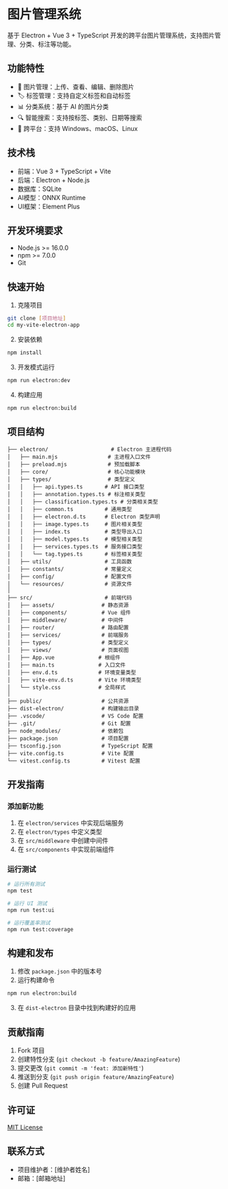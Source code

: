 # 图片管理系统

基于 Electron + Vue 3 + TypeScript 开发的跨平台图片管理系统，支持图片管理、分类、标注等功能。

## 功能特性

- 📸 图片管理：上传、查看、编辑、删除图片
- 🏷️ 标签管理：支持自定义标签和自动标签
- 📊 分类系统：基于 AI 的图片分类
- 🔍 智能搜索：支持按标签、类别、日期等搜索
- 📱 跨平台：支持 Windows、macOS、Linux

## 技术栈

- 前端：Vue 3 + TypeScript + Vite
- 后端：Electron + Node.js
- 数据库：SQLite
- AI模型：ONNX Runtime
- UI框架：Element Plus

## 开发环境要求

- Node.js >= 16.0.0
- npm >= 7.0.0
- Git

## 快速开始

1. 克隆项目
```bash
git clone [项目地址]
cd my-vite-electron-app
```

2. 安装依赖
```bash
npm install
```

3. 开发模式运行
```bash
npm run electron:dev
```

4. 构建应用
```bash
npm run electron:build
```

## 项目结构

```
├── electron/                    # Electron 主进程代码
│   ├── main.mjs                # 主进程入口文件
│   ├── preload.mjs             # 预加载脚本
│   ├── core/                   # 核心功能模块
│   ├── types/                  # 类型定义
│   │   ├── api.types.ts       # API 接口类型
│   │   ├── annotation.types.ts # 标注相关类型
│   │   ├── classification.types.ts # 分类相关类型
│   │   ├── common.ts          # 通用类型
│   │   ├── electron.d.ts      # Electron 类型声明
│   │   ├── image.types.ts     # 图片相关类型
│   │   ├── index.ts           # 类型导出入口
│   │   ├── model.types.ts     # 模型相关类型
│   │   ├── services.types.ts  # 服务接口类型
│   │   └── tag.types.ts       # 标签相关类型
│   ├── utils/                 # 工具函数
│   ├── constants/             # 常量定义
│   ├── config/                # 配置文件
│   └── resources/             # 资源文件
│
├── src/                       # 前端代码
│   ├── assets/               # 静态资源
│   ├── components/           # Vue 组件
│   ├── middleware/           # 中间件
│   ├── router/               # 路由配置
│   ├── services/             # 前端服务
│   ├── types/                # 类型定义
│   ├── views/                # 页面视图
│   ├── App.vue              # 根组件
│   ├── main.ts              # 入口文件
│   ├── env.d.ts             # 环境变量类型
│   ├── vite-env.d.ts        # Vite 环境类型
│   └── style.css            # 全局样式
│
├── public/                   # 公共资源
├── dist-electron/            # 构建输出目录
├── .vscode/                  # VS Code 配置
├── .git/                     # Git 配置
├── node_modules/             # 依赖包
├── package.json              # 项目配置
├── tsconfig.json             # TypeScript 配置
├── vite.config.ts            # Vite 配置
└── vitest.config.ts          # Vitest 配置
```

## 开发指南

### 添加新功能

1. 在 `electron/services` 中实现后端服务
2. 在 `electron/types` 中定义类型
3. 在 `src/middleware` 中创建中间件
4. 在 `src/components` 中实现前端组件

### 运行测试

```bash
# 运行所有测试
npm test

# 运行 UI 测试
npm run test:ui

# 运行覆盖率测试
npm run test:coverage
```

## 构建和发布

1. 修改 `package.json` 中的版本号
2. 运行构建命令
```bash
npm run electron:build
```
3. 在 `dist-electron` 目录中找到构建好的应用

## 贡献指南

1. Fork 项目
2. 创建特性分支 (`git checkout -b feature/AmazingFeature`)
3. 提交更改 (`git commit -m 'feat: 添加新特性'`)
4. 推送到分支 (`git push origin feature/AmazingFeature`)
5. 创建 Pull Request

## 许可证

[MIT License](LICENSE)

## 联系方式

- 项目维护者：[维护者姓名]
- 邮箱：[邮箱地址]
